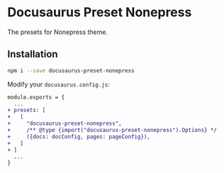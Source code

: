 # Docusaurus Preset Nonepress

The presets for Nonepress theme.

## Installation

```bash
npm i --save docusaurus-preset-nonepress
```

Modify your `docusaurus.config.js`:

```diff
module.exports = {
  ...
+ presets: [
+   [
+     "docusaurus-preset-nonepress",
+     /** @type {import("docusaurus-preset-nonepress").Options} */
+     ({docs: docConfig, pages: pageConfig}),
+   ]
+ ]
  ...
}
```
